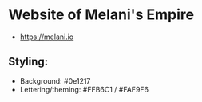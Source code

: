 # Website of Melani's Empire
* https://melani.io

## Styling:
* Background: #0e1217
* Lettering/theming: #FFB6C1 / #FAF9F6

